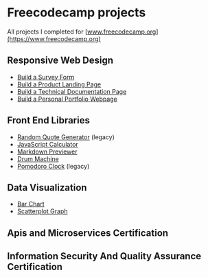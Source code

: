 # Freecodecamp projects
All projects I completed for [www.freecodecamp.org](https://www.freecodecamp.org)

## Responsive Web Design

* [Build a Survey Form](http://jm18457.com/freecodecamp-projects/responsive-web-design/build-a-survey-form/index.html)
* [Build a Product Landing Page](http://jm18457.com/freecodecamp-projects/responsive-web-design/product-landing-page/index.html)
* [Build a Technical Documentation Page](http://jm18457.com/freecodecamp-projects/responsive-web-design/technical-documentation-page/index.html)
* [Build a Personal Portfolio Webpage](http://jm18457.com/freecodecamp-projects/responsive-web-design/personal-portfolio-webpage/index.html)

## Front End Libraries
* [Random Quote Generator](http://jm18457.com/freecodecamp-projects/front-end-libraries/random-quote-generator/index.html) (legacy)
* [JavaScript Calculator](http://jm18457.com/freecodecamp-projects/front-end-libraries/javascript-calculator/build/index.html)
* [Markdown Previewer](https://codepen.io/jm18457/pen/QxQwNp)
* [Drum Machine](http://jm18457.com/freecodecamp-projects/front-end-libraries/drum-machine/index.html)
* [Pomodoro Clock](http://jm18457.com/freecodecamp-projects/front-end-libraries/pomodoro-clock/build/index.html) (legacy)


## Data Visualization
* [Bar Chart](http://jm18457.com/freecodecamp-projects/data-visualization/bar-chart/index.html) 
* [Scatterplot Graph](http://jm18457.com/freecodecamp-projects/data-visualization/scatterplot-graph/index.html) 

## Apis and Microservices Certification

## Information Security And Quality Assurance Certification